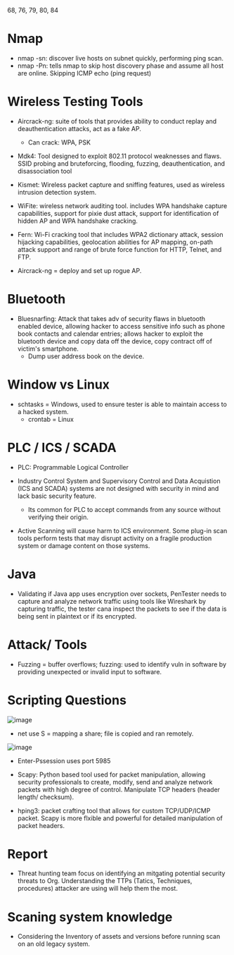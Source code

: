 68, 76, 79, 80, 84

# Nmap

- nmap -sn: discover live hosts on subnet quickly, performing ping scan.
- nmap -Pn: tells nmap to skip host discovery phase and assume all host are online. Skipping ICMP echo (ping request)

#

# Wireless Testing Tools

- Aircrack-ng: suite of tools that provides ability to conduct replay and deauthentication attacks, act as a fake AP.
  - Can crack: WPA, PSK
- Mdk4: Tool designed to exploit 802.11 protocol weaknesses and flaws. SSID probing and bruteforcing, flooding, fuzzing, deauthentication, and disassociation tool
- Kismet: Wireless packet capture and sniffing features, used as wireless intrusion detection system.
- WiFite: wireless network auditing tool. includes WPA handshake capture capabilities, support for pixie dust attack, support for identification of hidden AP and WPA handshake cracking.
- Fern: Wi-Fi cracking tool that includes WPA2 dictionary attack, session hijacking capabilities, geolocation abilities for AP mapping, on-path attack support and range of brute force function for HTTP, Telnet, and FTP.

- Aircrack-ng = deploy and set up rogue AP.

# 

# Bluetooth

- Bluesnarfing: Attack that takes adv of security flaws in bluetooth enabled device, allowing hacker to access sensitive info such as phone book contacts and calendar entries; allows hacker to exploit the bluetooth device and copy data off the device, copy contract off of victim's smartphone.
  - Dump user address book on the device.

#

# Window vs Linux

- schtasks = Windows, used to ensure tester is able to maintain access to a hacked system.
  - crontab = Linux
 
#

# PLC / ICS / SCADA

- PLC: Programmable Logical Controller
- Industry Control System and Supervisory Control and Data Acquistion (ICS and SCADA) systems are not designed with security in mind and lack basic security feature.
  - Its common for PLC to accept commands from any source without verifying their origin.

- Active Scanning will cause harm to ICS environment. Some plug-in scan tools perform tests that may disrupt activity on a fragile production system or damage content on those systems.
 
#

# Java

- Validating if Java app uses encryption over sockets, PenTester needs to capture and analyze network traffic using tools like Wireshark by capturing traffic, the tester cana inspect the packets to see if the data is being sent in plaintext or if its encrypted.

#

# Attack/ Tools

- Fuzzing = buffer overflows; fuzzing: used to identify vuln in software by providing unexpected or invalid input to software.


#

# Scripting Questions

![image](https://github.com/user-attachments/assets/544b5e49-0e11-4655-8598-bedf1a07ae24)

- net use S = mapping a share; file is copied and ran remotely.

![image](https://github.com/user-attachments/assets/55747606-07b1-4d5f-b7e3-ad2d855697c5)

- Enter-Pssession uses port 5985

- Scapy: Python based tool used for packet manipulation, allowing security professionals to create, modify, send and analyze network packets with high degree of control. Manipulate TCP headers (header length/ checksum).
- hping3: packet crafting tool that allows for custom TCP/UDP/ICMP packet. Scapy is more flxible and powerful for detailed manipulation of packet headers.

#

# Report

- Threat hunting team focus on identifying an mitgating potential security threats to Org. Understanding the TTPs (Tatics, Techniques, procedures) attacker are using will help them the most.

# 

# Scaning system knowledge

- Considering the Inventory of assets and versions before running scan on an old legacy system.
